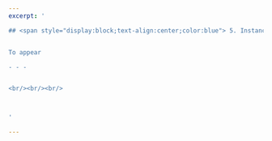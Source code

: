 ```yaml
---
excerpt: '

## <span style="display:block;text-align:center;color:blue"> 5. Instance space analysis and algorithm selection </span>  


To appear

- - -


<br/><br/><br/>



'

---
```

